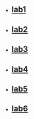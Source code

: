 - ## [lab1](https://github.com/FearlessAtom/mobile-development/tree/lab1)
- ## [lab2](https://github.com/FearlessAtom/mobile-development/tree/lab2)
- ## [lab3](https://github.com/FearlessAtom/mobile-development/tree/lab3)
- ## [lab4](https://github.com/FearlessAtom/mobile-development/tree/lab4)
- ## [lab5](https://github.com/FearlessAtom/mobile-development/tree/lab5)
- ## [lab6](https://github.com/FearlessAtom/mobile-development/tree/lab6)
